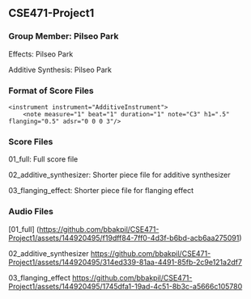 ## CSE471-Project1
### Group Member: Pilseo Park
Effects: Pilseo Park

Additive Synthesis: Pilseo Park

### Format of Score Files
	<instrument instrument="AdditiveInstrument">
		<note measure="1" beat="1" duration="1" note="C3" h1=".5" flanging="0.5" adsr="0 0 0 3"/>

### Score Files
01_full: Full score file

02_additive_synthesizer: Shorter piece file for additive synthesizer

03_flanging_effect: Shorter piece file for flanging effect

### Audio Files
[01_full] (https://github.com/bbakpil/CSE471-Project1/assets/144920495/f19dff84-7ff0-4d3f-b6bd-acb6aa275091)

02_additive_synthesizer
https://github.com/bbakpil/CSE471-Project1/assets/144920495/314ed339-81aa-4491-85fb-2c9e121a2df7

03_flanging_effect
https://github.com/bbakpil/CSE471-Project1/assets/144920495/1745dfa1-19ad-4c51-8b3c-a5666c105780


